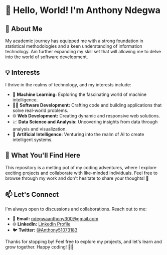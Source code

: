 # 👋 Hello, World! I'm Anthony Ndegwa

## 🌟 About Me
My academic journey has equipped me with a strong foundation in statistical methodologies and a keen understanding of information technology.
Am further expanding my skill set that will allowing me to delve into the world of software development.

## 💡 Interests

I thrive in the realms of technology, and my interests include:

- 🤖 **Machine Learning:** Exploring the fascinating world of machine intelligence.
- 👩‍💻 **Software Development:** Crafting code and building applications that solve real-world problems.
- 🌐 **Web Development:** Creating dynamic and responsive web solutions.
- 📈 **Data Science and Analysis:** Uncovering insights from data through analysis and visualization.
- 🧠 **Artificial Intelligence:** Venturing into the realm of AI to create intelligent systems.

## 🚀 What You'll Find Here

This repository is a melting pot of my coding adventures, where I explore exciting projects and collaborate with like-minded individuals. Feel free to browse through my work and don't hesitate to share your thoughts! 💬

## 📫 Let's Connect

I'm always open to discussions and collaborations. Reach out to me:

- 📧 **Email:** [ndegwaanthony300@gmail.com](mailto:ndegwaanthony300@gmail.com)
- 🌐 **LinkedIn:** [LinkedIn Profile](https://www.linkedin.com/in/anthony-ndegwa-535243222/)
- 🐦 **Twitter:** [@Anthony51073183](https://twitter.com/Anthony51073183)

Thanks for stopping by! Feel free to explore my projects, and let's learn and grow together. Happy coding! 🚀✨
